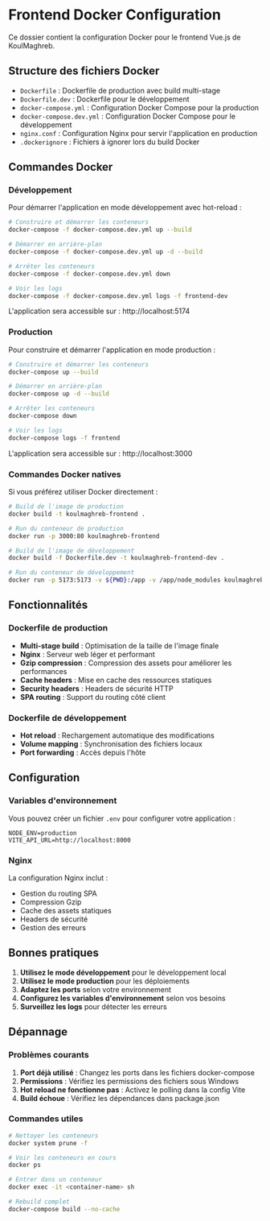 # Frontend Docker Configuration

Ce dossier contient la configuration Docker pour le frontend Vue.js de KoulMaghreb.

## Structure des fichiers Docker

- `Dockerfile` : Dockerfile de production avec build multi-stage
- `Dockerfile.dev` : Dockerfile pour le développement
- `docker-compose.yml` : Configuration Docker Compose pour la production
- `docker-compose.dev.yml` : Configuration Docker Compose pour le développement
- `nginx.conf` : Configuration Nginx pour servir l'application en production
- `.dockerignore` : Fichiers à ignorer lors du build Docker

## Commandes Docker

### Développement

Pour démarrer l'application en mode développement avec hot-reload :

```bash
# Construire et démarrer les conteneurs
docker-compose -f docker-compose.dev.yml up --build

# Démarrer en arrière-plan
docker-compose -f docker-compose.dev.yml up -d --build

# Arrêter les conteneurs
docker-compose -f docker-compose.dev.yml down

# Voir les logs
docker-compose -f docker-compose.dev.yml logs -f frontend-dev
```

L'application sera accessible sur : http://localhost:5174

### Production

Pour construire et démarrer l'application en mode production :

```bash
# Construire et démarrer les conteneurs
docker-compose up --build

# Démarrer en arrière-plan
docker-compose up -d --build

# Arrêter les conteneurs
docker-compose down

# Voir les logs
docker-compose logs -f frontend
```

L'application sera accessible sur : http://localhost:3000

### Commandes Docker natives

Si vous préférez utiliser Docker directement :

```bash
# Build de l'image de production
docker build -t koulmaghreb-frontend .

# Run du conteneur de production
docker run -p 3000:80 koulmaghreb-frontend

# Build de l'image de développement
docker build -f Dockerfile.dev -t koulmaghreb-frontend-dev .

# Run du conteneur de développement
docker run -p 5173:5173 -v ${PWD}:/app -v /app/node_modules koulmaghreb-frontend-dev
```

## Fonctionnalités

### Dockerfile de production

- **Multi-stage build** : Optimisation de la taille de l'image finale
- **Nginx** : Serveur web léger et performant
- **Gzip compression** : Compression des assets pour améliorer les performances
- **Cache headers** : Mise en cache des ressources statiques
- **Security headers** : Headers de sécurité HTTP
- **SPA routing** : Support du routing côté client

### Dockerfile de développement

- **Hot reload** : Rechargement automatique des modifications
- **Volume mapping** : Synchronisation des fichiers locaux
- **Port forwarding** : Accès depuis l'hôte

## Configuration

### Variables d'environnement

Vous pouvez créer un fichier `.env` pour configurer votre application :

```env
NODE_ENV=production
VITE_API_URL=http://localhost:8000
```

### Nginx

La configuration Nginx inclut :

- Gestion du routing SPA
- Compression Gzip
- Cache des assets statiques
- Headers de sécurité
- Gestion des erreurs

## Bonnes pratiques

1. **Utilisez le mode développement** pour le développement local
2. **Utilisez le mode production** pour les déploiements
3. **Adaptez les ports** selon votre environnement
4. **Configurez les variables d'environnement** selon vos besoins
5. **Surveillez les logs** pour détecter les erreurs

## Dépannage

### Problèmes courants

1. **Port déjà utilisé** : Changez les ports dans les fichiers docker-compose
2. **Permissions** : Vérifiez les permissions des fichiers sous Windows
3. **Hot reload ne fonctionne pas** : Activez le polling dans la config Vite
4. **Build échoue** : Vérifiez les dépendances dans package.json

### Commandes utiles

```bash
# Nettoyer les conteneurs
docker system prune -f

# Voir les conteneurs en cours
docker ps

# Entrer dans un conteneur
docker exec -it <container-name> sh

# Rebuild complet
docker-compose build --no-cache
```

